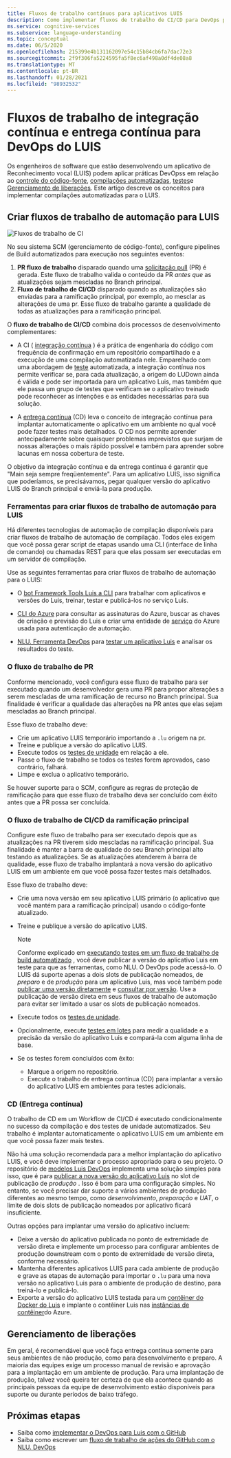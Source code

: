 ```yaml
---
title: Fluxos de trabalho contínuos para aplicativos LUIS
description: Como implementar fluxos de trabalho de CI/CD para DevOps para o Reconhecimento vocal (LUIS).
ms.service: cognitive-services
ms.subservice: language-understanding
ms.topic: conceptual
ms.date: 06/5/2020
ms.openlocfilehash: 215399e4b131162097e54c15b84cb6fa7dac72e3
ms.sourcegitcommit: 2f9f306fa5224595fa5f8ec6af498a0df4de08a8
ms.translationtype: MT
ms.contentlocale: pt-BR
ms.lasthandoff: 01/28/2021
ms.locfileid: "98932532"
---
```

# <a name="continuous-integration-and-continuous-delivery-workflows-for-luis-devops"></a>Fluxos de trabalho de integração contínua e entrega contínua para DevOps do LUIS

Os engenheiros de software que estão desenvolvendo um aplicativo de Reconhecimento vocal (LUIS) podem aplicar práticas DevOpss em relação ao [controle do código-fonte](luis-concept-devops-sourcecontrol.md), [compilações automatizadas](luis-concept-devops-automation.md), [testes](luis-concept-devops-testing.md)e [Gerenciamento de liberações](luis-concept-devops-automation.md#release-management). Este artigo descreve os conceitos para implementar compilações automatizadas para o LUIS.

## <a name="build-automation-workflows-for-luis"></a>Criar fluxos de trabalho de automação para LUIS

![Fluxos de trabalho de CI](./media/luis-concept-devops-automation/luis-automation.png)

No seu sistema SCM (gerenciamento de código-fonte), configure pipelines de Build automatizados para execução nos seguintes eventos:

1. **PR fluxo de trabalho** disparado quando uma [solicitação pull](https://help.github.com/github/collaborating-with-issues-and-pull-requests/about-pull-requests) (PR) é gerada. Este fluxo de trabalho valida o conteúdo da PR *antes que* as atualizações sejam mescladas no Branch principal.
1. **Fluxo de trabalho de CI/CD** disparado quando as atualizações são enviadas para a ramificação principal, por exemplo, ao mesclar as alterações de uma pr. Esse fluxo de trabalho garante a qualidade de todas as atualizações para a ramificação principal.

O **fluxo de trabalho de CI/CD** combina dois processos de desenvolvimento complementares:

* A CI ( [integração contínua](/azure/devops/learn/what-is-continuous-integration) ) é a prática de engenharia do código com frequência de confirmação em um repositório compartilhado e a execução de uma compilação automatizada nele. Emparelhado com uma abordagem de [teste](luis-concept-devops-testing.md) automatizada, a integração contínua nos permite verificar se, para cada atualização, a origem do LUDown ainda é válida e pode ser importada para um aplicativo Luis, mas também que ele passa um grupo de testes que verificam se o aplicativo treinado pode reconhecer as intenções e as entidades necessárias para sua solução.

* A [entrega contínua](/azure/devops/learn/what-is-continuous-delivery) (CD) leva o conceito de integração contínua para implantar automaticamente o aplicativo em um ambiente no qual você pode fazer testes mais detalhados. O CD nos permite aprender antecipadamente sobre quaisquer problemas imprevistos que surjam de nossas alterações o mais rápido possível e também para aprender sobre lacunas em nossa cobertura de teste.

O objetivo da integração contínua e da entrega contínua é garantir que "Main seja sempre freqüentemente". Para um aplicativo LUIS, isso significa que poderíamos, se precisávamos, pegar qualquer versão do aplicativo LUIS do Branch principal e enviá-la para produção.

### <a name="tools-for-building-automation-workflows-for-luis"></a>Ferramentas para criar fluxos de trabalho de automação para LUIS

Há diferentes tecnologias de automação de compilação disponíveis para criar fluxos de trabalho de automação de compilação. Todos eles exigem que você possa gerar script de etapas usando uma CLI (interface de linha de comando) ou chamadas REST para que elas possam ser executadas em um servidor de compilação.

Use as seguintes ferramentas para criar fluxos de trabalho de automação para o LUIS:

* O [bot Framework Tools Luis a CLI](https://github.com/microsoft/botbuilder-tools/tree/master/packages/LUIS) para trabalhar com aplicativos e versões do Luis, treinar, testar e publicá-los no serviço Luis.

* [CLI do Azure](/cli/azure/) para consultar as assinaturas do Azure, buscar as chaves de criação e previsão do Luis e criar uma entidade de [serviço](/cli/azure/ad/sp) do Azure usada para autenticação de automação.

* [NLU. Ferramenta DevOps](https://github.com/microsoft/NLU.DevOps) para [testar um aplicativo Luis](luis-concept-devops-testing.md) e analisar os resultados do teste.

### <a name="the-pr-workflow"></a>O fluxo de trabalho de PR

Conforme mencionado, você configura esse fluxo de trabalho para ser executado quando um desenvolvedor gera uma PR para propor alterações a serem mescladas de uma ramificação de recurso no Branch principal. Sua finalidade é verificar a qualidade das alterações na PR antes que elas sejam mescladas ao Branch principal.

Esse fluxo de trabalho deve:

* Crie um aplicativo LUIS temporário importando a `.lu` origem na pr.
* Treine e publique a versão do aplicativo LUIS.
* Execute todos os [testes de unidade](luis-concept-devops-testing.md) em relação a ele.
* Passe o fluxo de trabalho se todos os testes forem aprovados, caso contrário, falhará.
* Limpe e exclua o aplicativo temporário.

Se houver suporte para o SCM, configure as regras de proteção de ramificação para que esse fluxo de trabalho deva ser concluído com êxito antes que a PR possa ser concluída.

### <a name="the-main-branch-cicd-workflow"></a>O fluxo de trabalho de CI/CD da ramificação principal

Configure este fluxo de trabalho para ser executado depois que as atualizações na PR tiverem sido mescladas na ramificação principal. Sua finalidade é manter a barra de qualidade do seu Branch principal alto testando as atualizações. Se as atualizações atenderem à barra de qualidade, esse fluxo de trabalho implantará a nova versão do aplicativo LUIS em um ambiente em que você possa fazer testes mais detalhados.

Esse fluxo de trabalho deve:

* Crie uma nova versão em seu aplicativo LUIS primário (o aplicativo que você mantém para a ramificação principal) usando o código-fonte atualizado.

* Treine e publique a versão do aplicativo LUIS.

  > [!NOTE]
  > Conforme explicado em [executando testes em um fluxo de trabalho de build automatizado](luis-concept-devops-testing.md#running-tests-in-an-automated-build-workflow) , você deve publicar a versão do aplicativo Luis em teste para que as ferramentas, como NLU. O DevOps pode acessá-lo. O LUIS dá suporte apenas a dois slots de publicação nomeados, de *preparo* e de *produção* para um aplicativo Luis, mas você também pode [publicar uma versão diretamente](https://github.com/microsoft/botframework-cli/blob/master/packages/luis/README.md#bf-luisapplicationpublish) e [consultar por versão](./luis-migration-api-v3.md#changes-by-slot-name-and-version-name). Use a publicação de versão direta em seus fluxos de trabalho de automação para evitar ser limitado a usar os slots de publicação nomeados.

* Execute todos os [testes de unidade](luis-concept-devops-testing.md).

* Opcionalmente, execute [testes em lotes](luis-concept-devops-testing.md#how-to-do-unit-testing-and-batch-testing) para medir a qualidade e a precisão da versão do aplicativo Luis e compará-la com alguma linha de base.

* Se os testes forem concluídos com êxito:
  * Marque a origem no repositório.
  * Execute o trabalho de entrega contínua (CD) para implantar a versão do aplicativo LUIS em ambientes para testes adicionais.

### <a name="continuous-delivery-cd"></a>CD (Entrega contínua)

O trabalho de CD em um Workflow de CI/CD é executado condicionalmente no sucesso da compilação e dos testes de unidade automatizados. Seu trabalho é implantar automaticamente o aplicativo LUIS em um ambiente em que você possa fazer mais testes.

Não há uma solução recomendada para a melhor implantação do aplicativo LUIS, e você deve implementar o processo apropriado para o seu projeto. O repositório de [modelos Luis DevOps](https://github.com/Azure-Samples/LUIS-DevOps-Template) implementa uma solução simples para isso, que é para [publicar a nova versão do aplicativo Luis](./luis-how-to-publish-app.md) no slot de publicação de *produção* . Isso é bom para uma configuração simples. No entanto, se você precisar dar suporte a vários ambientes de produção diferentes ao mesmo tempo, como *desenvolvimento*, *preparação* e *UAT*, o limite de dois slots de publicação nomeados por aplicativo ficará insuficiente.

Outras opções para implantar uma versão do aplicativo incluem:

* Deixe a versão do aplicativo publicada no ponto de extremidade de versão direta e implemente um processo para configurar ambientes de produção downstream com o ponto de extremidade de versão direta, conforme necessário.
* Mantenha diferentes aplicativos LUIS para cada ambiente de produção e grave as etapas de automação para importar o `.lu` para uma nova versão no aplicativo Luis para o ambiente de produção de destino, para treiná-lo e publicá-lo.
* Exporte a versão do aplicativo LUIS testada para um [contêiner do Docker do Luis](./luis-container-howto.md?tabs=v3) e implante o contêiner Luis nas [instâncias de contêiner](../../container-instances/index.yml)do Azure.

## <a name="release-management"></a>Gerenciamento de liberações

Em geral, é recomendável que você faça entrega contínua somente para seus ambientes de não produção, como para desenvolvimento e preparo. A maioria das equipes exige um processo manual de revisão e aprovação para a implantação em um ambiente de produção. Para uma implantação de produção, talvez você queira ter certeza de que ela acontece quando as principais pessoas da equipe de desenvolvimento estão disponíveis para suporte ou durante períodos de baixo tráfego.

## <a name="next-steps"></a>Próximas etapas

* Saiba como [implementar o DevOps para Luis com o GitHub](luis-how-to-devops-with-github.md)
* Saiba como escrever um [fluxo de trabalho de ações do GitHub com o NLU. DevOps](https://github.com/Azure-Samples/LUIS-DevOps-Template/blob/master/docs/4-pipeline.md)
